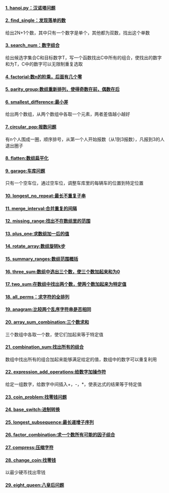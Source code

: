 #### [1. hanoi.py：汉诺塔问题](./hanoi.py)
#### [2. find_single：发现落单的数](./find_single.py)
给出2N+1个数，其中只有一个数字是单个，其他都为双数，找出这个单数
#### [3. search_num：数字组合](./search_num.py)
给出候选字集合C和目标数字T，写一个函数找出C中所有的组合，使找出的数字和为T，C中的数字可以无限制重复选取
#### [4. factorial:数n的阶乘，后面有几个零](./factorial.py)
#### [5. parity_group:数组重新排列，使得奇数在前，偶数在后](./parity_group.py)
#### [6. smallest_difference:最小差](./smallest_difference.py)
给出两个数组，从两个数组中各取一个元素，两者差值越小越好
#### [7. circular_pop:报数问题](./circular_pop.py)
有n个人围成一圈，顺序排号，从第一个人开始报数（从1到3报数），凡报到3的人退出圈子
#### [8. flatten:数组扁平化](./flatten.py)
#### [9. garage:车库问题](./garage.py)
只有一个空车位，通过空车位，调整车库里的每辆车的位置到特定位置
#### [10. longest_no_repeat:最长不重复子串](./longest_no_repeat.py)
#### [11. merge_interval:合并重复的间隔](./merge_interval.py)
#### [12. missing_range:找出不在数组里的范围](./missing_range.py)
#### [13. plus_one:求数组加一后的值](./plus_one.py)
#### [14. rotate_array:数组旋转k步](./rotate_array.py)
#### [15. summary_ranges:数组范围概括](./summary_ranges.py)
#### [16. three_sum:数组中选出三个数，使三个数加起来和为0](./three_sum.py)
#### [17. two_sum:在数组中找出两个数，使两个数加起来为特定值](./two_sum.py)
#### [18. all_perms：求字符的全排列](./all_perms.py)
#### [19. anagram:比较两个乱序字符串是否相同](./anagram.py)
#### [20. array_sum_combination:三个数求和](./array_sum_combination.py)
三个数组中各取一个数，使它们加起来等于特定值
#### [21. combination_sum:找出所有的组合](./combination_sum.py)
数组中找出所有的组合加起来能够满足给定的值，数组中的数字可以重复利用
#### [22. expression_add_operations:给数字加操作符](./expression_add_operations.py)
给定一组数字，给数字中间插入+，-，*，使表达式的结果等于特定值
#### [23. coin_problem:找零钱问题](./coin_problem.py)
#### [24. base_switch:进制转换](./base_switch.py)
#### [25. longest_subsequence:最长递增子序列](./longest_subsequence.py)
#### [26. factor_combination:求一个数所有可能的因子组合](./factor_combination.py)
#### [27. compress:压缩字符](./compress.py)
#### [28. change_coin:找零钱](./change_coin.py)
以最少硬币找出零钱
#### [29. eight_queen:八皇后问题](./eight_queen.py)